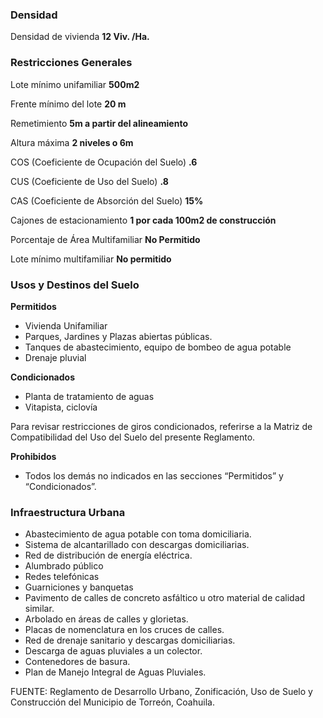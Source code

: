 ﻿
### Densidad

Densidad de vivienda
**12 Viv. /Ha.**

### Restricciones Generales

Lote mínimo unifamiliar
**500m2**

Frente mínimo del lote
**20 m**

Remetimiento
**5m a partir del alineamiento**

Altura máxima
**2 niveles o 6m**

COS (Coeficiente de Ocupación del Suelo)
**.6**

CUS (Coeficiente de Uso del Suelo)
**.8**

CAS (Coeficiente de Absorción del Suelo)
**15%**

Cajones de estacionamiento
**1 por cada 100m2 de construcción**

Porcentaje de Área Multifamiliar
**No Permitido**

Lote mínimo multifamiliar
**No permitido**

### Usos y Destinos del Suelo

**Permitidos**

* Vivienda Unifamiliar
* Parques, Jardines y Plazas abiertas públicas.
* Tanques de abastecimiento, equipo de bombeo de agua potable
* Drenaje pluvial

**Condicionados**

* Planta de tratamiento de aguas
* Vitapista, ciclovía

Para revisar restricciones de giros condicionados, referirse a la Matriz de Compatibilidad del Uso del Suelo del presente Reglamento.

**Prohibidos**

* Todos los demás no indicados en las secciones “Permitidos” y “Condicionados”.

### Infraestructura Urbana

* Abastecimiento de agua potable con toma domiciliaria.
* Sistema de alcantarillado con descargas domiciliarias.
* Red de distribución de energía eléctrica.
* Alumbrado público
* Redes telefónicas
* Guarniciones y banquetas
* Pavimento de calles de concreto asfáltico u otro material de calidad similar.
* Arbolado en áreas de calles y glorietas.
* Placas de nomenclatura en los cruces de calles.
* Red de drenaje sanitario y descargas domiciliarias.
* Descarga de aguas pluviales a un colector.
* Contenedores de basura.
* Plan de Manejo Integral de Aguas Pluviales.

FUENTE: Reglamento de Desarrollo Urbano, Zonificación, Uso de Suelo y Construcción del Municipio de Torreón, Coahuila.

